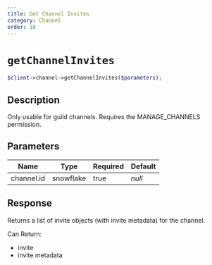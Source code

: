 ```yaml
---
title: Get Channel Invites
category: Channel
order: 18
---
```


# `getChannelInvites`

```php
$client->channel->getChannelInvites($parameters);
```

## Description

Only usable for guild channels. Requires the MANAGE_CHANNELS permission.

## Parameters


Name | Type | Required | Default
--- | --- | --- | ---
channel.id | snowflake | true | *null*

## Response

Returns a list of invite objects (with invite metadata) for the channel.

Can Return:

* invite
* invite metadata
